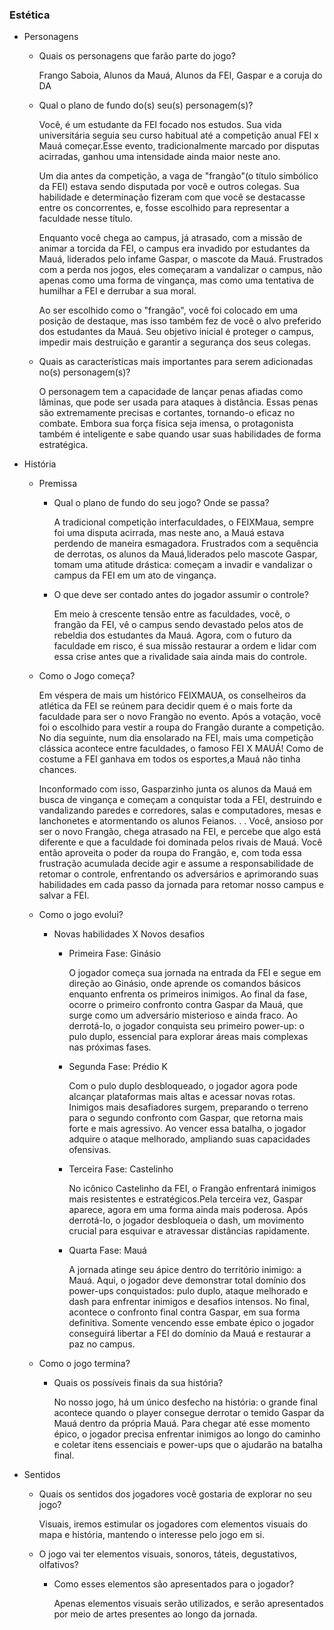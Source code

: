 ### Estética

- Personagens 
    - Quais os personagens que farão parte do jogo?
        <!---- Ex: Protagonistas, Antagonistas, Personagens não jogaveis (NPCs) ... --->
      Frango Saboia, Alunos da Mauá, Alunos da FEI, Gaspar e a coruja do DA
      
    - Qual o plano de fundo do(s) seu(s) personagem(s)?

        Você, é um estudante da FEI focado nos estudos. Sua vida universitária seguia seu curso habitual até a competição anual FEI x Mauá começar.Esse evento, tradicionalmente marcado por disputas acirradas, ganhou uma intensidade ainda maior neste ano.

        Um dia antes da competição, a vaga de "frangão"(o título simbólico da FEI) estava sendo disputada por você e outros colegas. Sua habilidade e determinação fizeram com que você se destacasse entre os concorrentes, e, fosse escolhido para representar a faculdade nesse título.

        Enquanto você chega ao campus, já atrasado, com a missão de animar a torcida da FEI, o campus era invadido por estudantes da Mauá, liderados pelo infame Gaspar, o mascote da Mauá. Frustrados com a perda nos jogos, eles começaram a vandalizar o campus, não apenas como uma forma de vingança, mas como uma tentativa de humilhar a FEI e derrubar a sua moral.

        Ao ser escolhido como o "frangão", você foi colocado em uma posição de destaque, mas isso também fez de você o alvo preferido dos estudantes da Mauá. Seu objetivo inicial é proteger o campus, impedir mais destruição e garantir a segurança dos seus colegas.
      
    - Quais as características mais importantes para serem adicionadas no(s) personagem(s)?
 
      O personagem tem a capacidade de lançar penas afiadas como lâminas, que pode ser usada para ataques à distância. Essas penas são extremamente precisas e cortantes, tornando-o eficaz no combate. Embora sua força física seja imensa, o protagonista também é inteligente e sabe quando usar suas habilidades de forma estratégica.

- História

    - Premissa
        - Qual o plano de fundo do seu jogo? Onde se passa?

          A tradicional competição interfaculdades, o FEIXMaua, sempre foi uma disputa acirrada, mas neste ano, a Mauá estava perdendo de maneira esmagadora. Frustrados com a sequência de derrotas, os alunos da Mauá,liderados pelo mascote Gaspar, tomam uma atitude drástica: começam a invadir e vandalizar o campus da FEI em um ato de vingança.
          
        - O que deve ser contado antes do jogador assumir o controle?
     
          Em meio à crescente tensão entre as faculdades, você, o frangão da FEI, vê o campus sendo devastado pelos atos de rebeldia dos estudantes da Mauá. Agora, com o futuro da faculdade em risco, é sua missão restaurar a ordem e lidar com essa crise antes que a rivalidade saia ainda mais do controle.

    - Como o Jogo começa?

      Em véspera de mais um histórico FEIXMAUA, os conselheiros da atlética da FEI se reúnem para decidir quem é o mais forte da faculdade para ser o novo Frangão no evento. Após a votação, você foi o escolhido para vestir a roupa do Frangão durante a competição. No dia seguinte, num dia ensolarado na FEI, mais uma competição clássica acontece entre faculdades, o famoso FEI X MAUÁ! Como
de costume a FEI ganhava em todos os esportes,a Mauá não tinha chances.

      Inconformado com isso, Gasparzinho junta os alunos da Mauá em busca de vingança e começam a conquistar toda a FEI, destruindo e vandalizando paredes e corredores, salas e computadores, mesas e lanchonetes e atormentando os alunos Feianos. . . Você, ansioso por ser o novo Frangão, chega atrasado na FEI, e percebe que algo está diferente e que a faculdade foi dominada pelos rivais de Mauá. Você então aproveita o poder da roupa do Frangão, e, com toda essa frustração acumulada decide agir e assume a responsabilidade de retomar o controle, enfrentando os adversários e aprimorando suas habilidades em cada passo da jornada para retomar
nosso campus e salvar a FEI.

    - Como o jogo evolui?
        - Novas habilidades X Novos desafios
          - Primeira Fase: Ginásio

            O jogador começa sua jornada na entrada da FEI e segue em direção ao Ginásio, onde aprende os comandos básicos enquanto enfrenta os primeiros inimigos. Ao final da fase, ocorre o primeiro confronto contra Gaspar da Mauá, que surge como um adversário misterioso e ainda fraco. Ao derrotá-lo, o jogador conquista seu primeiro power-up: o pulo duplo, essencial para explorar áreas mais complexas nas próximas fases.
            
          - Segunda Fase: Prédio K

            Com o pulo duplo desbloqueado, o jogador agora pode alcançar plataformas mais altas e acessar novas rotas. Inimigos mais desafiadores surgem, preparando o terreno para o segundo confronto com Gaspar, que retorna mais forte e mais agressivo. Ao vencer essa batalha, o jogador adquire o ataque melhorado, ampliando suas capacidades ofensivas.
          - Terceira Fase: Castelinho

            No icônico Castelinho da FEI, o Frangão enfrentará inimigos mais resistentes e estratégicos.Pela terceira vez, Gaspar aparece, agora em uma forma ainda mais poderosa. Após derrotá-lo, o jogador desbloqueia o dash, um movimento crucial para esquivar e atravessar distâncias rapidamente.

          - Quarta Fase: Mauá

            A jornada atinge seu ápice dentro do território inimigo: a Mauá. Aqui, o jogador deve demonstrar total domínio dos power-ups conquistados: pulo duplo, ataque melhorado e dash para enfrentar inimigos e desafios intensos. No final, acontece o confronto final contra Gaspar, em sua forma definitiva. Somente vencendo esse embate épico o jogador conseguirá libertar a FEI do domínio da Mauá e restaurar a paz no campus.

    - Como o jogo termina? 
        - Quais os possíveis finais da sua história?
     
            No nosso jogo, há um único desfecho na história: o grande final acontece quando o player consegue derrotar o temido Gaspar da Mauá dentro da própria Mauá. Para chegar até esse momento épico, o jogador precisa enfrentar inimigos ao longo do caminho e coletar itens essenciais e power-ups que o ajudarão na batalha final.

- Sentidos
    - Quais os sentidos dos jogadores você gostaria de explorar no seu jogo?

        Visuais, iremos estimular os jogadores com elementos visuais do mapa e história, mantendo o interesse pelo jogo em si.
      
    - O jogo vai ter elementos visuais, sonoros, táteis, degustativos, olfativos?
        - Como esses elementos são apresentados para o jogador?

          Apenas elementos visuais serão utilizados, e serão apresentados por meio de artes presentes ao longo da jornada.
